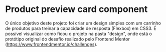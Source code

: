 # Product preview card component

O único objetivo deste projeto foi criar um design simples com um carrinho de produtos para treinar a capacidade de resposta (Flexbox) em CSS3. É possível visualizar como ficou o projeto na pasta "design", onde está o protótipo original do desafio realizado pelo Frontend Mentor (https://www.frontendmentor.io/challenges).
